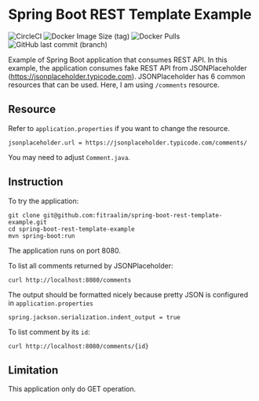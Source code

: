 # Spring Boot REST Template Example

![CircleCI](https://img.shields.io/circleci/build/github/fitraalim/spring-boot-rest-template-example/master?style=for-the-badge) ![Docker Image Size (tag)](https://img.shields.io/docker/image-size/fitraalim/spring-boot-rest-template-example/latest?style=for-the-badge)  ![Docker Pulls](https://img.shields.io/docker/pulls/fitraalim/spring-boot-rest-template-example?style=for-the-badge) ![GitHub last commit (branch)](https://img.shields.io/github/last-commit/fitraalim/spring-boot-rest-template-example/master?style=for-the-badge)

Example of Spring Boot application that consumes REST API. In this example, the application consumes fake REST API from JSONPlaceholder (https://jsonplaceholder.typicode.com). JSONPlaceholder has 6 common resources that can be used. Here, I am using ```/comments``` resource.

## Resource

Refer to ```application.properties``` if you want to change the resource.

```
jsonplaceholder.url = https://jsonplaceholder.typicode.com/comments/
```

You may need to adjust ```Comment.java```.

## Instruction

To try the application:

```
git clone git@github.com:fitraalim/spring-boot-rest-template-example.git
cd spring-boot-rest-template-example
mvn spring-boot:run
```

The application runs on port 8080.

To list all comments returned by JSONPlaceholder:

```
curl http://localhost:8080/comments
```

The output should be formatted nicely because pretty JSON is configured in ```application.properties```

```
spring.jackson.serialization.indent_output = true
```

To list comment by its ``id``:

```
curl http://localhost:8080/comments/{id}
```

## Limitation

This application only do GET operation.
